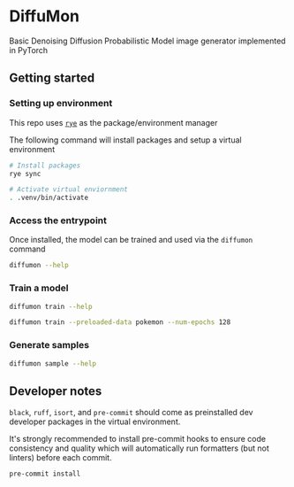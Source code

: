 # DiffuMon

Basic Denoising Diffusion Probabilistic Model image generator implemented in PyTorch


## Getting started

### Setting up environment

This repo uses [`rye`](https://rye.astral.sh/guide/installation/) as the package/environment manager

The following command will install packages and setup a virtual environment

```bash
# Install packages
rye sync

# Activate virtual enviornment
. .venv/bin/activate
```


### Access the entrypoint

Once installed, the model can be trained and used via the `diffumon` command

```bash
diffumon --help
```

### Train a model


```bash
diffumon train --help
```

```bash
diffumon train --preloaded-data pokemon --num-epochs 128
```


### Generate samples

```bash
diffumon sample --help
```

## Developer notes

`black`, `ruff`, `isort`, and `pre-commit` should come as preinstalled dev developer packages in the virtual environment.

It's strongly recommended to install pre-commit hooks to ensure code consistency and quality which will automatically run formatters (but not linters) before each commit.

```bash
pre-commit install
```